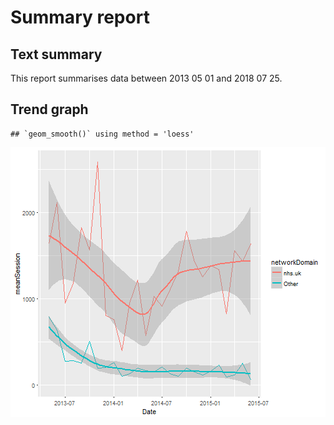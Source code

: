 # Summary report

## Text summary

This report summarises data between 2013 05 01 and 2018 07 25.

## Trend graph


```
## `geom_smooth()` using method = 'loess'
```

![plot of chunk unnamed-chunk-1](figure/unnamed-chunk-1-1.png)
